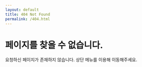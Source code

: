 ```yaml
---
layout: default
title: 404 Not Found
permalink: /404.html
---
```


# 페이지를 찾을 수 없습니다.
요청하신 페이지가 존재하지 않습니다. 상단 메뉴를 이용해 이동해주세요.
